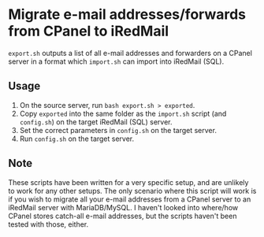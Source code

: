 # Migrate e-mail addresses/forwards from CPanel to iRedMail

`export.sh` outputs a list of all e-mail addresses and forwarders on a CPanel server in a format which `import.sh` can import into iRedMail (SQL).

## Usage

1. On the source server, run `bash export.sh > exported`.
2. Copy `exported` into the same folder as the `import.sh` script (and `config.sh`) on the target iRedMail (SQL) server.
3. Set the correct parameters in `config.sh` on the target server.
4. Run `config.sh` on the target server.

## Note

These scripts have been written for a very specific setup, and are unlikely to work for any other setups. The only scenario where this script will work is if you wish to migrate all your e-mail addresses from a CPanel server to an iRedMail server with MariaDB/MySQL. I haven't looked into where/how CPanel stores catch-all e-mail addresses, but the scripts haven't been tested with those, either.

